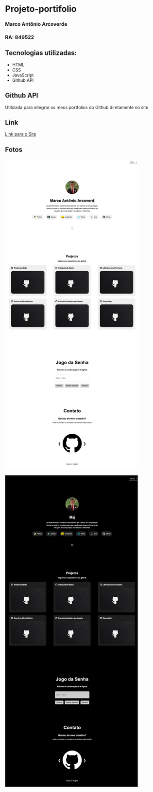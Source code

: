 # Projeto-portifolio

### Marco Antônio Arcoverde
### RA: 849522

## Tecnologias utilizadas:

- HTML
- CSS
- JavaScript
- Github API

## Github API

Utilizada para integrar os meus portfolios do Github diretamente no site

## Link

[Link para o Site](https://projeto-portfolio-sand.vercel.app/)

## Fotos

![Foto tema claro](projeto-portfolio-site-claro.png)

![Foto tema escuro](projeto-portfolio-site-escuro.png)
